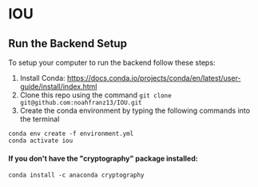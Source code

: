 # IOU
## Run the Backend Setup
To setup your computer to run the backend follow these steps:

1) Install Conda: https://docs.conda.io/projects/conda/en/latest/user-guide/install/index.html
2) Clone this repo using the command `git clone git@github.com:noahfranz13/IOU.git`
3) Create the conda environment by typing the following commands into the terminal
```
conda env create -f environment.yml
conda activate iou
```
#### If you don't have the "cryptography" package installed:
```
conda install -c anaconda cryptography
```
